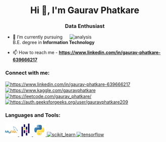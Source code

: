 <h1 align="center">Hi 👋, I'm Gaurav Phatkare</h1>
<h3 align="center">Data Enthusiast</h3>
<img align="right" alt = "analysis" width='300' src = 'https://www.caxsol.com/assets/img/data-analysis.gif'>

- 🔭 I’m currently pursuing B.E. degree in **Information Technology**

- 📫 How to reach me - **https://www.linkedin.com/in/gaurav-phatkare-639666217**

<h3 align="left">Connect with me:</h3>
<p align="left">
<a href="https://www.linkedin.com/in/gaurav-phatkare-639666217" target="blank"><img align="center" src="https://raw.githubusercontent.com/rahuldkjain/github-profile-readme-generator/master/src/images/icons/Social/linked-in-alt.svg" alt="https://www.linkedin.com/in/gaurav-phatkare-639666217" height="30" width="40" /></a>
<a href="https://www.kaggle.com/gauravphatkare" target="blank"><img align="center" src="https://raw.githubusercontent.com/rahuldkjain/github-profile-readme-generator/master/src/images/icons/Social/kaggle.svg" alt="https://www.kaggle.com/gauravphatkare" height="30" width="40" /></a>
<a href="https://www.leetcode.com/https://leetcode.com/gaurav_phatkare/" target="blank"><img align="center" src="https://raw.githubusercontent.com/rahuldkjain/github-profile-readme-generator/master/src/images/icons/Social/leet-code.svg" alt="https://leetcode.com/gaurav_phatkare/" height="30" width="40" /></a>
<a href="https://auth.geeksforgeeks.org/user/https://auth.geeksforgeeks.org/user/gauravphatkare209" target="blank"><img align="center" src="https://raw.githubusercontent.com/rahuldkjain/github-profile-readme-generator/master/src/images/icons/Social/geeks-for-geeks.svg" alt="https://auth.geeksforgeeks.org/user/gauravphatkare209" height="30" width="40" /></a>
</p>

<h3 align="left">Languages and Tools:</h3>
<p align="left"> <a href="https://www.mysql.com/" target="_blank" rel="noreferrer"> <img src="https://raw.githubusercontent.com/devicons/devicon/master/icons/mysql/mysql-original-wordmark.svg" alt="mysql" width="40" height="40"/> </a> <a href="https://pandas.pydata.org/" target="_blank" rel="noreferrer"> <img src="https://raw.githubusercontent.com/devicons/devicon/2ae2a900d2f041da66e950e4d48052658d850630/icons/pandas/pandas-original.svg" alt="pandas" width="40" height="40"/> </a> <a href="https://www.python.org" target="_blank" rel="noreferrer"> <img src="https://raw.githubusercontent.com/devicons/devicon/master/icons/python/python-original.svg" alt="python" width="40" height="40"/> </a> <a href="https://scikit-learn.org/" target="_blank" rel="noreferrer"> <img src="https://upload.wikimedia.org/wikipedia/commons/0/05/Scikit_learn_logo_small.svg" alt="scikit_learn" width="40" height="40"/> </a> <a href="https://www.tensorflow.org" target="_blank" rel="noreferrer"> <img src="https://www.vectorlogo.zone/logos/tensorflow/tensorflow-icon.svg" alt="tensorflow" width="40" height="40"/> </a> </p>
